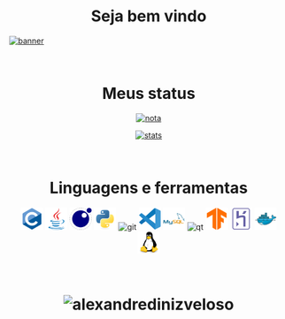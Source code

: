 <h1 align="center">Seja bem vindo</h1>

<p align="left"> <a href="https://github.com/AlexandreDinizVeloso"><img src="https://i.imgur.com/nQqd4GR.png" alt="banner" /></a> </p><br>

<h1 align="center">Meus status</h1>

<p align="center"> <a href="https://github.com/ryo-ma/github-profile-trophy"><img src="https://github-readme-stats.vercel.app/api?username=AlexandreDinizVeloso&show_icons=true&theme=jolly" alt="nota"</p><br>
<p align="center"> <a href="https://github.com/anuraghazra/github-readme-stats"><img src="https://github-readme-stats.vercel.app/api/top-langs/?username=AlexandreDinizVeloso&theme=jolly" alt="stats" /></a> </p><br>

<h1 align="center">Linguagens e ferramentas</h1>
<p align="center">
<img src="https://github.com/devicons/devicon/blob/master/icons/c/c-original.svg" alt="c" width="40" height="40"/> </a>
<img src="https://github.com/devicons/devicon/blob/master/icons/java/java-original.svg" alt="java" width="40" height="40"/> </a>
<img src="https://github.com/devicons/devicon/blob/master/icons/lua/lua-original.svg" alt="lua" width="40" height="40"/> </a>
<img src="https://github.com/devicons/devicon/blob/master/icons/python/python-original.svg" alt="python" width="40" height="40"/> </a>
<img src="https://www.vectorlogo.zone/logos/git-scm/git-scm-icon.svg" alt="git" width="40" height="40"/> </a>
<img src="https://github.com/devicons/devicon/blob/master/icons/vscode/vscode-original.svg" alt="vscode" width="40" height="40"/> </a>
<img src="https://raw.githubusercontent.com/devicons/devicon/master/icons/mysql/mysql-original-wordmark.svg" alt="mysql" width="40" height="40"/> </a>
<img src="https://upload.wikimedia.org/wikipedia/commons/0/0b/Qt_logo_2016.svg" alt="qt" width="40" height="40"/> </a>
<img src="https://github.com/devicons/devicon/blob/master/icons/tensorflow/tensorflow-original.svg" alt="tensorflow" width="40" height="40"/> </a>
<img src="https://github.com/devicons/devicon/blob/master/icons/heroku/heroku-original.svg" alt="heroku" width="40" height="40"/> </a>
<img src="https://github.com/devicons/devicon/blob/master/icons/docker/docker-original.svg" alt="docker" width="40" height="40"/> </a>
<img src="https://raw.githubusercontent.com/devicons/devicon/master/icons/linux/linux-original.svg" alt="linux" width="40" height="40"/> </a></p><br>

<p><h1 align="center"><img align="center" src="https://github-readme-streak-stats.herokuapp.com/?user=alexandredinizveloso&theme=dark" alt="alexandredinizveloso" /></h1></p>
